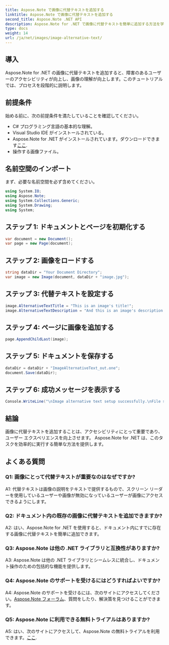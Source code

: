 ```yaml
---
title: Aspose.Note で画像に代替テキストを追加する
linktitle: Aspose.Note で画像に代替テキストを追加する
second_title: Aspose.Note .NET API
description: Aspose.Note for .NET で画像に代替テキストを簡単に追加する方法を学びます。このステップバイステップのガイドを使用して、アクセシビリティを強化し、ユーザー エクスペリエンスを向上させます。
type: docs
weight: 14
url: /ja/net/images/image-alternative-text/
---
```

## 導入

Aspose.Note for .NET の画像に代替テキストを追加すると、障害のあるユーザーのアクセシビリティが向上し、画像の理解が向上します。このチュートリアルでは、プロセスを段階的に説明します。

## 前提条件

始める前に、次の前提条件を満たしていることを確認してください。

- C# プログラミング言語の基本的な理解。
- Visual Studio IDE がインストールされている。
-  Aspose.Note for .NET がインストールされています。ダウンロードできます[ここ](https://releases.aspose.com/note/net/).
- 操作する画像ファイル。

## 名前空間のインポート

まず、必要な名前空間を必ず含めてください。

```csharp
using System.IO;
using Aspose.Note;
using System.Collections.Generic;
using System.Drawing;
using System;
```

## ステップ 1: ドキュメントとページを初期化する

```csharp
var document = new Document();
var page = new Page(document);
```

## ステップ 2: 画像をロードする

```csharp
string dataDir = "Your Document Directory";
var image = new Image(document, dataDir + "image.jpg");
```

## ステップ 3: 代替テキストを設定する

```csharp
image.AlternativeTextTitle = "This is an image's title!";
image.AlternativeTextDescription = "And this is an image's description!";
```

## ステップ 4: ページに画像を追加する

```csharp
page.AppendChildLast(image);
```

## ステップ 5: ドキュメントを保存する

```csharp
dataDir = dataDir + "ImageAlternativeText_out.one";
document.Save(dataDir);
```

## ステップ 6: 成功メッセージを表示する

```csharp
Console.WriteLine("\nImage alternative text setup successfully.\nFile saved at " + dataDir); 
```

## 結論

画像に代替テキストを追加することは、アクセシビリティにとって重要であり、ユーザー エクスペリエンスを向上させます。 Aspose.Note for .NET は、このタスクを効率的に実行する簡単な方法を提供します。

## よくある質問

### Q1: 画像にとって代替テキストが重要なのはなぜですか?

A1: 代替テキストは画像の説明をテキストで提供するもので、スクリーン リーダーを使用しているユーザーや画像が無効になっているユーザーが画像にアクセスできるようにします。

### Q2: ドキュメント内の既存の画像に代替テキストを追加できますか?

A2: はい、Aspose.Note for .NET を使用すると、ドキュメント内にすでに存在する画像に代替テキストを簡単に追加できます。

### Q3: Aspose.Note は他の .NET ライブラリと互換性がありますか?

A3: Aspose.Note は他の .NET ライブラリとシームレスに統合し、ドキュメント操作のための包括的な機能を提供します。

### Q4: Aspose.Note のサポートを受けるにはどうすればよいですか?

 A4: Aspose.Note のサポートを受けるには、次のサイトにアクセスしてください。[Aspose.Note フォーラム](https://forum.aspose.com/c/note/28)、質問をしたり、解決策を見つけることができます。

### Q5: Aspose.Note に利用できる無料トライアルはありますか?

A5: はい、次のサイトにアクセスして、Aspose.Note の無料トライアルを利用できます。[ここ](https://releases.aspose.com/).